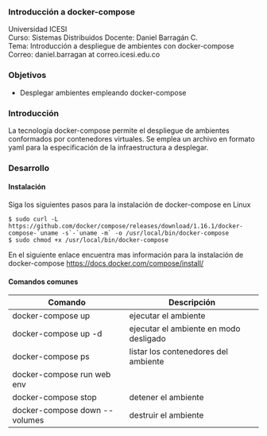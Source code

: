 ### Introducción a docker-compose
Universidad ICESI  
Curso: Sistemas Distribuidos
Docente: Daniel Barragán C.  
Tema: Introducción a despliegue de ambientes con docker-compose  
Correo: daniel.barragan at correo.icesi.edu.co

### Objetivos
* Desplegar ambientes empleando docker-compose

### Introducción
La tecnología docker-compose permite el despliegue de ambientes conformados por contenedores virtuales. Se emplea un archivo en formato yaml para la especificación de la infraestructura a desplegar.

### Desarrollo

#### Instalación 

Siga los siguientes pasos para la instalación de docker-compose en Linux
```
$ sudo curl -L https://github.com/docker/compose/releases/download/1.16.1/docker-compose-`uname -s`-`uname -m` -o /usr/local/bin/docker-compose
$ sudo chmod +x /usr/local/bin/docker-compose
```

En el siguiente enlace encuentra mas información para la instalación de docker-compose
https://docs.docker.com/compose/install/

#### Comandos comunes

| Comando   | Descripción   |
|---|---|
| docker-compose up | ejecutar el ambiente |
| docker-compose up -d | ejecutar el ambiente en modo desligado |
| docker-compose ps | listar los contenedores del ambiente |
| docker-compose run web env | |
| docker-compose stop | detener el ambiente |
| docker-compose down --volumes | destruir el ambiente |
